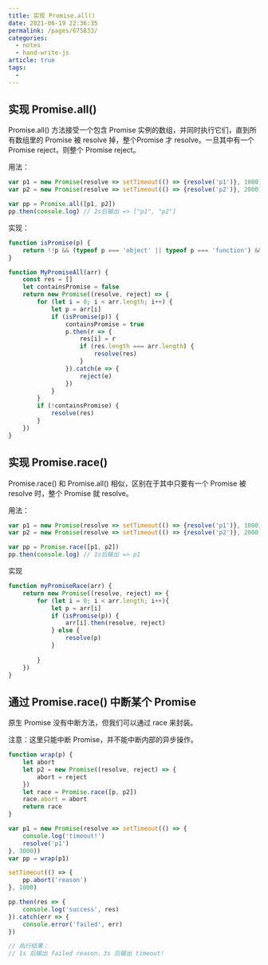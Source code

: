 ```yaml
---
title: 实现 Promise.all()
date: 2021-06-19 22:36:35
permalink: /pages/675833/
categories: 
  - notes
  - hand-write-js
article: true
tags: 
  - 
---
```

## 实现 Promise.all()

Promise.all() 方法接受一个包含 Promise 实例的数组，并同时执行它们，直到所有数组里的 Promise 被 resolve 掉，整个Promise 才 resolve。一旦其中有一个 Promise reject，则整个 Promise reject。

用法：

```js
var p1 = new Promise(resolve => setTimeout(() => {resolve('p1')}, 1000))
var p2 = new Promise(resolve => setTimeout(() => {resolve('p2')}, 2000))

var pp = Promise.all([p1, p2])
pp.then(console.log) // 2s后输出 => ["p1", "p2"]
```

实现：

```js
function isPromise(p) {
    return !!p && (typeof p === 'object' || typeof p === 'function') && typeof p.then === 'function'
}

function MyPromiseAll(arr) {
    const res = []
    let containsPromise = false
    return new Promise((resolve, reject) => {
        for (let i = 0; i < arr.length; i++) {
            let p = arr[i]
            if (isPromise(p)) {
                containsPromise = true
                p.then(r => {
                    res[i] = r
                    if (res.length === arr.length) {
						resolve(res)
                    }
                }).catch(e => {
                    reject(e)
                })
            }
        }
        if (!containsPromise) {
			resolve(res)
        }
    })
}
```



## 实现 Promise.race()

Promise.race() 和 Promise.all() 相似，区别在于其中只要有一个 Promise 被 resolve 时，整个 Promise 就 resolve。

用法：

```js
var p1 = new Promise(resolve => setTimeout(() => {resolve('p1')}, 1000))
var p2 = new Promise(resolve => setTimeout(() => {resolve('p2')}, 2000))

var pp = Promise.race([p1, p2])
pp.then(console.log) // 1s后输出 => p1
```

实现

```js
function myPromiseRace(arr) {
	return new Promise((resolve, reject) => {
        for (let i = 0; i < arr.length; i++){
            let p = arr[i]
            if (isPromise(p)) {
                arr[i].then(resolve, reject)
            } else {
                resolve(p)
            }
            
        }
    })
}
```



## 通过 Promise.race() 中断某个 Promise

原生 Promise 没有中断方法，但我们可以通过 race 来封装。

注意：这里只能中断 Promise，并不能中断内部的异步操作。

```js
function wrap(p) {
    let abort
    let p2 = new Promise((resolve, reject) => {
        abort = reject
    })
    let race = Promise.race([p, p2])
    race.abort = abort
    return race
}

var p1 = new Promise(resolve => setTimeout(() => {
    console.log('timeout!')
    resolve('p1')
}, 3000))
var pp = wrap(p1)

setTimeout(() => {
	pp.abort('reason')
}, 1000)

pp.then(res => {
    console.log('success', res)
}).catch(err => {
    console.error('failed', err)
})

// 执行结果：
// 1s 后输出 failed reason，3s 后输出 timeout!
```

